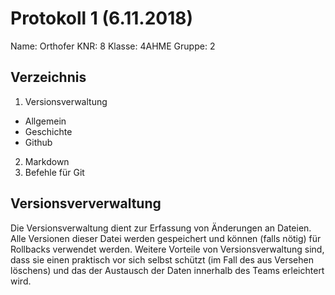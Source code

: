 # Protokoll 1 (6.11.2018) 
Name: Orthofer
KNR: 8
Klasse: 4AHME
Gruppe: 2 
## Verzeichnis 
1. Versionsverwaltung 
* Allgemein
* Geschichte
* Github 
2. Markdown 
3. Befehle für Git
## Versionsververwaltung 
Die Versionsverwaltung dient zur Erfassung von Änderungen an Dateien. Alle Versionen dieser Datei werden gespeichert und können (falls nötig) für Rollbacks verwendet werden. Weitere Vorteile von Versionsverwaltung sind, dass sie einen praktisch vor sich selbst schützt (im Fall des aus Versehen löschens) und das der Austausch der Daten innerhalb des Teams erleichtert wird.
